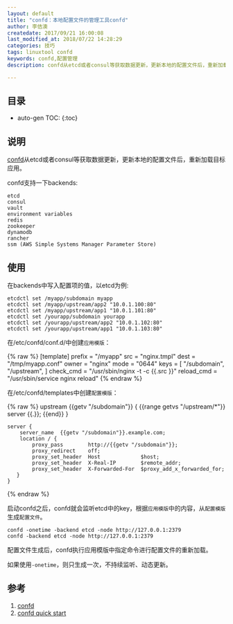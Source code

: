 ```yaml
---
layout: default
title: "confd：本地配置文件的管理工具confd"
author: 李佶澳
createdate: 2017/09/21 16:00:08
last_modified_at: 2018/07/22 14:28:29
categories: 技巧
tags: linuxtool confd
keywords: confd,配置管理
description: confd从etcd或者consul等获取数据更新，更新本地的配置文件后，重新加载目标应用。

---
```


## 目录
* auto-gen TOC:
{:toc}

## 说明

[confd][1]从etcd或者consul等获取数据更新，更新本地的配置文件后，重新加载目标应用。

confd支持一下backends:

	etcd
	consul
	vault
	environment variables
	redis
	zookeeper
	dynamodb
	rancher
	ssm (AWS Simple Systems Manager Parameter Store)

## 使用

在backends中写入配置项的值，以etcd为例:

	etcdctl set /myapp/subdomain myapp
	etcdctl set /myapp/upstream/app2 "10.0.1.100:80"
	etcdctl set /myapp/upstream/app1 "10.0.1.101:80"
	etcdctl set /yourapp/subdomain yourapp
	etcdctl set /yourapp/upstream/app2 "10.0.1.102:80"
	etcdctl set /yourapp/upstream/app1 "10.0.1.103:80"

在/etc/confd/conf.d/中创建`应用模版`：

{% raw %}
	[template]
	prefix = "/myapp"
	src = "nginx.tmpl"
	dest = "/tmp/myapp.conf"
	owner = "nginx"
	mode = "0644"
	keys = [
	  "/subdomain",
	  "/upstream",
	]
	check_cmd = "/usr/sbin/nginx -t -c {{.src }}"
	reload_cmd = "/usr/sbin/service nginx reload"
{% endraw %}

在/etc/confd/templates中创建`配置模版`：

{% raw %}
	upstream {{getv "/subdomain"}} {
	{{range getvs "/upstream/*"}}
	    server {{.}};
	{{end}}
	}
	
	server {
	    server_name  {{getv "/subdomain"}}.example.com;
	    location / {
	        proxy_pass        http://{{getv "/subdomain"}};
	        proxy_redirect    off;
	        proxy_set_header  Host             $host;
	        proxy_set_header  X-Real-IP        $remote_addr;
	        proxy_set_header  X-Forwarded-For  $proxy_add_x_forwarded_for;
	   }
	}
{% endraw %}

启动confd之后，confd就会监听etcd中的key，根据`应用模版`中的内容，从`配置模版`生成`配置文件`。

	confd -onetime -backend etcd -node http://127.0.0.1:2379
	confd -backend etcd -node http://127.0.0.1:2379

配置文件生成后，confd执行应用模版中指定命令进行配置文件的重新加载。

如果使用`-onetime`，则只生成一次，不持续监听、动态更新。

## 参考

1. [confd][1]
2. [confd quick start][2]

[1]: http://www.confd.io/  "confd" 
[2]: https://github.com/kelseyhightower/confd/blob/master/docs/quick-start-guide.md  "confd quick start"
